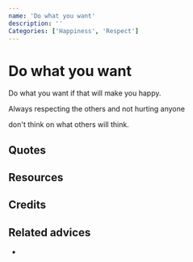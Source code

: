 ```yaml
---
name: 'Do what you want'
description: ''
Categories: ['Happiness', 'Respect']
---
```

# Do what you want

Do what you want if that will make you happy. 

Always respecting the others and not hurting anyone

don't think on what others will think.

## Quotes

## Resources

## Credits

## Related advices

- 
